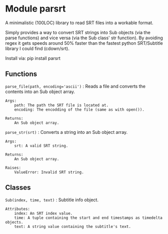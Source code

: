 Module parsrt
=============
A minimalistic (100LOC) library to read SRT files into a workable format.

Simply provides a way to convert SRT strings into Sub objects (via the parse 
functions) and vice versa (via the Sub class' str function).
By avoiding regex it gets speeds around 50% faster than the fastest python 
SRT/Subtitle library I could find (cdown/srt).

Install via: pip install parsrt

Functions
---------

    
`parse_file(path, encoding='ascii')`
:   Reads a file and converts the contents into an Sub object array.
    
    Args:
        path: The path the SRT file is located at.
        encoding: The encodding of the file (same as with open()).
    
    Returns:
        An Sub object array.

    
`parse_str(srt)`
:   Converts a string into an Sub object array.
    
    Args:
        srt: A valid SRT string.
    
    Returns:
        An Sub object array.
    
    Raises:
        ValueError: Invalid SRT string.

Classes
-------

`Sub(index, time, text)`
:   Subtitle info object.
    
    Attributes:
        index: An SRT index value.
        time: A tuple containing the start and end timestamps as timedelta objects.
        text: A string value containing the subtitle's text.

